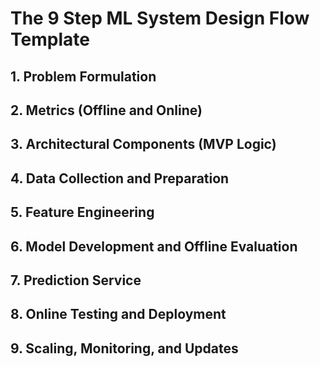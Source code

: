 # The 9 Step ML System Design Flow Template 
## 1. Problem Formulation 
## 2. Metrics (Offline and Online) 
## 3. Architectural Components (MVP Logic) 
## 4. Data Collection and Preparation 
## 5. Feature Engineering 
## 6. Model Development and Offline Evaluation 
## 7. Prediction Service 
## 8. Online Testing and Deployment  
## 9. Scaling, Monitoring, and Updates 